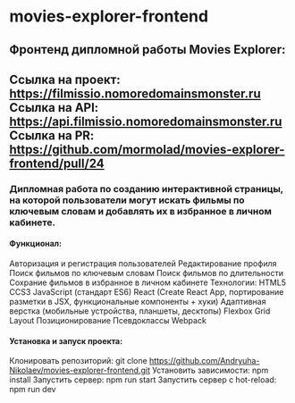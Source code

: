 # movies-explorer-frontend

## Фронтенд дипломной работы Movies Explorer:
Ссылка на проект: https://filmissio.nomoredomainsmonster.ru
Ссылка на API: https://api.filmissio.nomoredomainsmonster.ru
Ссылка на PR: https://github.com/mormolad/movies-explorer-frontend/pull/24
---
### Дипломная работа по созданию интерактивной страницы, на которой пользователи могут искать фильмы по ключевым словам и добавлять их в избранное в личном кабинете.

#### Функционал:
Авторизация и регистрация пользователей
Редактирование профиля
Поиск фильмов по ключевым словам
Поиск фильмов по длительности
Сохрание фильмов в избранное в личном кабинете
Технологии:
HTML5
CCS3
JavaScript (стандарт ES6)
React (Create React App, портирование разметки в JSX, функциональные компоненты + хуки)
Адаптивная верстка (мобильные устройства, планшеты, десктопы)
Flexbox
Grid Layout
Позиционирование
Псевдоклассы
Webpack

#### Установка и запуск проекта:
Клонировать репозиторий: git clone https://github.com/Andryuha-Nikolaev/movies-explorer-frontend.git
Установить зависимости: npm install 
Запустить сервер: npm run start
Запустить сервер с hot-reload: npm run dev

